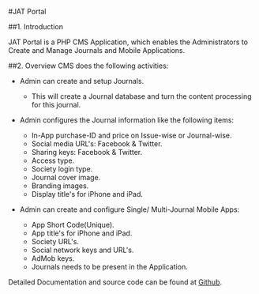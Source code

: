 #JAT Portal

##1. Introduction

JAT Portal is a PHP CMS Application, which enables the Administrators to Create and Manage Journals and Mobile Applications. 


##2. Overview
CMS does the following activities:

- Admin can create and setup Journals.
	- This will create a Journal database and turn the content processing for this journal.

- Admin configures the Journal information like the following items:
	- In-App purchase-ID and price on Issue-wise or Journal-wise.
	- Social media URL's: Facebook & Twitter.
	- Sharing keys: Facebook & Twitter.
	- Access type.
	- Society login type.
	- Journal cover image.
	- Branding images.
	- Display title's for iPhone and iPad.

- Admin can create and configure Single/ Multi-Journal Mobile Apps:
	- App Short Code(Unique).
	- App title's for iPhone and iPad.
	- Society URL's.
	- Social network keys and URL's.
	- AdMob keys.
	- Journals needs to be present in the Application.


Detailed Documentation and source code can be found at <a href="https://github.com/ElsevierTechnologyServices/STMJ-JAT-Server">Github</a>.
